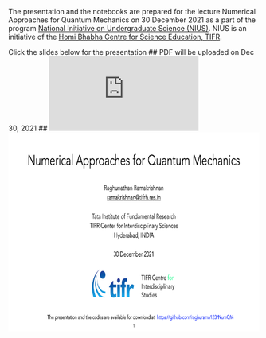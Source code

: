 The presentation and the notebooks are prepared for the lecture Numerical Approaches for Quantum Mechanics on 30 December 2021 as a part of the program
[National Initiative on Undergraduate Science (NIUS)](https://nius.hbcse.tifr.res.in/). NIUS is an initiative of the [Homi Bhabha Centre for Science Education, TIFR](https://www.hbcse.tifr.res.in/).

Click the slides below for the presentation ## PDF will be uploaded on Dec 30, 2021 ##
![](https://github.com/raghurama123/NumQM_Basic/blob/main/pdf/NIUS26Dec2021_NumQM.pdf)
<a href="https://github.com/raghurama123/NumQM_Basic/blob/main/pdf/NIUS30Dec2021_NumQM.pdf">
<img src="img/NumQM.png"  height="400">
</a>

